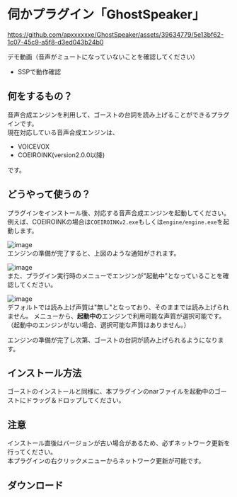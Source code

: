 # 伺かプラグイン「GhostSpeaker」

https://github.com/apxxxxxxe/GhostSpeaker/assets/39634779/5e13bf62-1c07-45c9-a5f8-d3ed043b24b0

デモ動画（音声がミュートになっていないことを確認してください）

- SSPで動作確認

## 何をするもの？
音声合成エンジンを利用して、ゴーストの台詞を読み上げることができるプラグインです。  
現在対応している音声合成エンジンは、

- VOICEVOX
- COEIROINK(version2.0.0以降)

です。

## どうやって使うの？
プラグインをインストール後、対応する音声合成エンジンを起動してください。例えば、COEIROINKの場合は`COEIROINKv2.exe`もしくは`engine/engine.exe`を起動します。

![image](https://github.com/apxxxxxxe/GhostSpeaker/assets/39634779/a688f933-a2ba-4844-8f6d-e3b2c54ad219)  
エンジンの準備が完了すると、上図のような通知がされます。

![image](https://github.com/apxxxxxxe/GhostSpeaker/assets/39634779/2f834f57-c0dc-4936-9965-ab90453a4baa)  
また、プラグイン実行時のメニューでエンジンが"起動中"となっていることを確認してください。

![image](https://github.com/apxxxxxxe/GhostSpeaker/assets/39634779/e718e855-c6ab-460d-ac53-331fec5e8dbb)  
デフォルトでは読み上げ声質は"無し"となっており、そのままでは読み上げられません。
メニューから、**起動中の**エンジンで利用可能な声質が選択可能です。（起動中のエンジンがない場合、選択可能な声質はありません。）

エンジンの準備が完了し次第、ゴーストの台詞が読み上げられるようになります。

## インストール方法
ゴーストのインストールと同様に、本プラグインのnarファイルを起動中のゴーストにドラッグ＆ドロップしてください。  

## 注意
インストール直後はバージョンが古い場合があるため、必ずネットワーク更新を行ってください。  
本プラグインの右クリックメニューからネットワーク更新が可能です。

## ダウンロード
